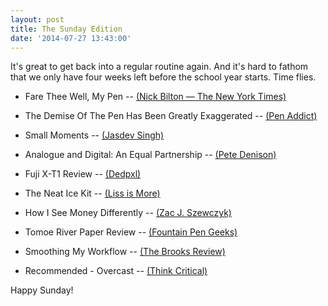 ```yaml
---
layout: post
title: The Sunday Edition
date: '2014-07-27 13:43:00'
---
```


It's great to get back into a regular routine again. And it's hard to fathom that we only have four weeks left before the school year starts. Time flies.

* Fare Thee Well, My Pen -- [(Nick Bilton — The New York Times)](http://mobile.nytimes.com/2014/07/24/fashion/the-demise-of-the-pen.html?smid=tw-nytimes&_r=2&referrer=)

* The Demise Of The Pen Has Been Greatly Exaggerated -- [(Pen Addict)](http://www.penaddict.com/blog/2014/7/24/the-demise-of-the-pen-has-been-greatly-exaggerated)

* Small Moments -- [(Jasdev Singh)](https://medium.com/@jasdev/small-moments-159df5db89a5)

* Analogue and Digital: An Equal Partnership -- [(Pete Denison)](http://petedenison.net/2014/07/26/analogue-and-digital-an-equal-partnership/)

* Fuji X-T1 Review -- [(Dedpxl)](http://dedpxl.com/fuji-x-t1-review-yep-its-a-fuji/)

* The Neat Ice Kit -- [(Liss is More)](http://www.caseyliss.com/2014/7/25/neat-ice-kit)

* How I See Money Differently -- [(Zac J. Szewczyk)](http://zacjszewczyk.com/Structure/How-I-See-Money-Differently.htm)

* Tomoe River Paper Review -- [(Fountain Pen Geeks)](http://fpgeeks.com/2013/01/tomoe-river-paper-review/)

* Smoothing My Workflow -- [(The Brooks Review)](https://brooksreview.net/2014/07/smoothing-my-workflow/)

* Recommended - Overcast -- [(Think Critical)](http://natebarham.com/post/92547693834/recommended-overcast)

Happy Sunday!